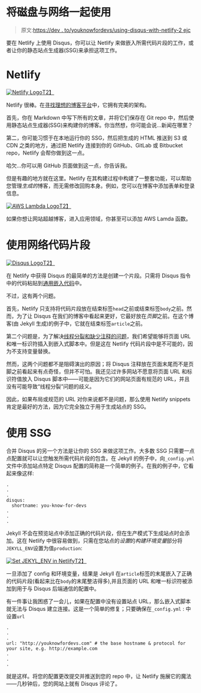 # 将磁盘与网络一起使用

> 原文:[https://dev . to/youknowfordevs/using-disqus-with-netlify-2 ejc](https://dev.to/youknowfordevs/using-disqus-with-netlify-2ejc)

要在 Netlify 上使用 Disqus，你可以让 Netlify 来做嵌入所需代码片段的工作，或者让你的静态站点生成器(SSG)来承担这项工作。

# Netlify

[![Netlify Logo](../Images/c5c580fc7d87f421a3fa33d8da2271a6.png)T2】](https://res.cloudinary.com/practicaldev/image/fetch/s--y7zoe1OX--/c_limit%2Cf_auto%2Cfl_progressive%2Cq_auto%2Cw_880/https://youknowfordevs.com/images/uploads/netlify.svg)

Netlify 很棒。在[寻找理想的博客平台](https://dev.to/2012/02/24/choosing-a-blogging-platform/)中，它拥有完美的架构。

首先，你在 Markdown 中写下所有的文章，并将它们保存在 Git repo 中，然后使用静态站点生成器(SSG)来构建你的博客。你当然想，你可能会说…新闻在哪里？

第二，你可能习惯于在本地运行你的 SSG，然后把生成的 HTML 推送到 S3 或 CDN 之类的地方，通过把 Netlify 连接到你的 GitHub、GitLab 或 Bitbucket repo，Netlify 会帮你做到这一点。

哈欠…你可以用 GitHub 页面做到这一点，你告诉我。

但是有趣的地方就在这里。Netlify 在其构建过程中构建了一整套功能，可以帮助您管理*生成的*博客，而无需修改回购本身。例如，您可以在博客中添加表单和登录信息。

[![AWS Lambda Logo](../Images/f5d8fabad09746762807f9cbd6f200f0.png)T2】](https://res.cloudinary.com/practicaldev/image/fetch/s--Ifx7xrUT--/c_limit%2Cf_auto%2Cfl_progressive%2Cq_auto%2Cw_880/https://youknowfordevs.com/images/uploads/aws-lambda.jpeg)

如果你想让网站超越博客，进入应用领域，你甚至可以添加 AWS Lamda 函数。

# 使用网络代码片段

[![Disqus Logo](../Images/b4671391f7644af5cfcdb2d683f02425.png)T2】](https://res.cloudinary.com/practicaldev/image/fetch/s--o3Em4xqr--/c_limit%2Cf_auto%2Cfl_progressive%2Cq_auto%2Cw_880/https://youknowfordevs.com/images/uploads/disqus.svg)

在 Netlify 中获得 Disqus 的最简单的方法是创建一个片段。只需将 Disqus 指令中的代码粘贴到[通用嵌入代码](https://help.disqus.com/installation/universal-embed-code)中。

不过，这有两个问题。

首先，Netlify 只支持将代码片段放在结束标签`head`之前或结束标签`body`之前。然而，为了让 Disqus 在我们的博客中看起来更好，它最好放在*页脚*之前。在这个博客(由 Jekyll 生成)的例子中，它就在结束标签`article`之前。

第二个问题是，为了解决[线程分裂和缺少注释的问题](https://help.disqus.com/troubleshooting/use-configuration-variables-to-avoid-split-threads-and-missing-comments)，我们希望能够将页面 URL 和唯一标识符插入到嵌入式脚本中。但是这在 Netlify 代码片段中是不可能的，因为不支持变量替换。

然而，这两个问题都不是阻碍演出的原因；将 Disqus 注释放在页面末尾而不是页脚之前看起来有点奇怪，但并不可怕。我还见过许多网站不愿意将页面 URL 和标识符值放入 Disqus 脚本中——可能是因为它们的网站页面有规范的 URL，并且没有可能导致“线程分裂”问题的歧义。

因此，如果布局或规范的 URL 对你来说都不是问题，那么使用 Netlify snippets 肯定是最好的方法，因为它完全独立于用于生成站点的 SSG。

# 使用 SSG

合并 Disqus 的另一个方法是让你的 SSG 来做这项工作。大多数 SSG 只需要一点点配置就可以让您触发所需代码片段的包含。在 Jekyll 的例子中，向`_config.yml`文件中添加站点特定 Disqus 配置的简称是一个简单的例子。在我的例子中，它看起来像这样:

```
.
.
.
disqus:
  shortname: you-know-for-devs
.
.
. 
```

Jekyll 不会在预览站点中添加正确的代码片段，但在生产模式下生成站点时会添加。这在 Netlify 中很容易做到，只需在您站点的*设置*的*构建环境变量*部分将`JEKYLL_ENV`设置为值`production`:

[![Set JEKYL_ENV in Netlify](../Images/8aa9f985d2f0b3a0973f6575bd0b1b37.png)T2】](https://res.cloudinary.com/practicaldev/image/fetch/s--87vfF_91--/c_limit%2Cf_auto%2Cfl_progressive%2Cq_auto%2Cw_880/https://youknowfordevs.com/images/uploads/set-jekyll_env-netlify.png)

一旦添加了 config 和环境变量，结果是 Jekyll 在`article`标签的末尾嵌入了正确的代码片段(看起来比在`body`的末尾整洁得多),并且页面的 URL 和唯一标识符被添加到用于与 Disqus 后端通信的配置中。

有一件事让我困惑了一会儿，如果在配置中没有设置站点 URL，那么嵌入式脚本就无法与 Disqus 建立连接。这是一个简单的修复；只要确保在`_config.yml` :
中设置`url`

```
.
.
.
url: "http://youknowfordevs.com" # the base hostname & protocol for your site, e.g. http://example.com
.
.
. 
```

就是这样。将您的配置更改提交并推送到您的 repo 中，让 Netlify 施展它的魔法——几秒钟后，您的网站上就有 Disqus 评论了。